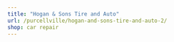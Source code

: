 ```yaml
---
title: "Hogan & Sons Tire and Auto"
url: /purcellville/hogan-and-sons-tire-and-auto-2/
shop: car repair
---
```


